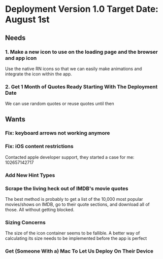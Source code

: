 # Deployment Version 1.0 Target Date: August 1st

## Needs

### 1. Make a new icon to use on the loading page and the browser and app icon

Use the native RN icons so that we can easily make animations and integrate the icon within the app.

### 2. Get 1 Month of Quotes Ready Starting With The Deployment Date

We can use random quotes or reuse quotes until then

## Wants

### Fix: keyboard arrows not working anymore

### Fix: iOS content restrictions

Contacted apple developer support, they started a case for me: 102657142717

### Add New Hint Types

### Scrape the living heck out of IMDB's movie quotes

The best method is probably to get a list of the 10,000 most popular movies/shows on IMDB, go to their quote sections, and download all of those. All without getting blocked.

### Sizing Concerns

The size of the icon container seems to be fallible. A better way of calculating its size needs to be implemented before the app is perfect

### Get (Someone With a) Mac To Let Us Deploy On Their Device
